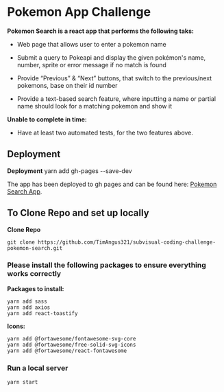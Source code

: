 # Pokemon App Challenge

**Pokemon Search is a react app that performs the following taks:**

- Web page that allows user to enter a pokemon name

- Submit a query to Pokeapi and display the given pokémon's name, number, sprite or error message if no match is found

- Provide “Previous” & “Next” buttons, that switch to the previous/next pokemons, base on their id number

- Provide a text-based search feature, where inputting a name or partial name should look for a matching pokemon and show it

**Unable to complete in time:**

- Have at least two automated tests, for the two features above. 

## Deployment

**Deployment**
yarn add gh-pages --save-dev

The app has been deployed to gh pages and can be found here: [Pokemon Search App](https://timangus321.github.io/pokemon-app/).

## To Clone Repo and set up locally

**Clone Repo**

```
git clone https://github.com/TimAngus321/subvisual-coding-challenge-pokemon-search.git
```

### Please install the following packages to ensure everything works correctly

**Packages to install:**
```
yarn add sass
yarn add axios
yarn add react-toastify
```

**Icons:**
```
yarn add @fortawesome/fontawesome-svg-core
yarn add @fortawesome/free-solid-svg-icons
yarn add @fortawesome/react-fontawesome
```

### Run a local server

```
yarn start
```
